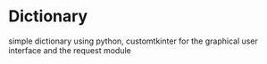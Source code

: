 # Dictionary
simple dictionary using python, customtkinter for the graphical user interface and the request module
